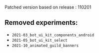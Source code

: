 Patched version based on release : 110201

## Removed experiments:
- `2021-03_bot_ui_kit_components_android`
- `2021-05_bot_ui_kit_select`
- `2021-10_animated_guild_banners`
